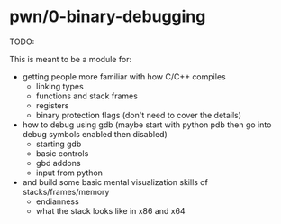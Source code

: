 # pwn/0-binary-debugging

TODO:

This is meant to be a module for:
- getting people more familiar with how C/C++ compiles
    - linking types
    - functions and stack frames
    - registers
    - binary protection flags (don't need to cover the details)
- how to debug using gdb (maybe start with python pdb then go into debug symbols enabled then disabled)
    - starting gdb
    - basic controls
    - gbd addons
    - input from python
- and build some basic mental visualization skills of stacks/frames/memory
    - endianness
    - what the stack looks like in x86 and x64

